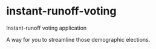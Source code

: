 # instant-runoff-voting
Instant-runoff voting application

A way for you to streamline those demographic elections.

